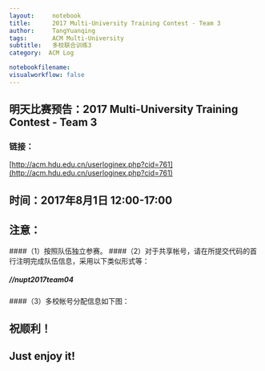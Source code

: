 ```yaml
---
layout:     notebook
title:      2017 Multi-University Training Contest - Team 3
author:     TangYuanqing
tags: 		ACM Multi-University
subtitle:   多校联合训练3
category:  ACM Log

notebookfilename:
visualworkflow: false
---
```



## 明天比赛预告：2017 Multi-University Training Contest - Team 3
### 链接：
[http://acm.hdu.edu.cn/userloginex.php?cid=761](http://acm.hdu.edu.cn/userloginex.php?cid=761)

## 时间：2017年8月1日 12:00-17:00
## 注意：
####（1）按照队伍独立参赛。
####（2）对于共享帐号，请在所提交代码的首行注明完成队伍信息，采用以下类似形式等：
##### //nupt2017team04
####（3）多校帐号分配信息如下图：

## 祝顺利！
## Just enjoy it!
